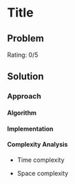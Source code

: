 # Title

## Problem

Rating: 0/5

## Solution

### Approach

#### Algorithm

#### Implementation

#### Complexity Analysis

- Time complexity

- Space complexity
